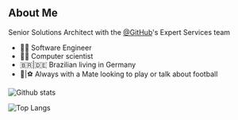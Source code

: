 ## About Me

Senior Solutions Architect with the [@GitHub](https://github.com/github)'s Expert Services team

- 👨‍💻 Software Engineer
- 👨‍🔬 Computer scientist
- :brazil:|:de: Brazilian living in Germany
- 🧉|⚽ Always with a Mate looking to play or talk about football

![Github stats](https://github-readme-stats.vercel.app/api?username=gateixeira&show_icons=true&count_private=true&theme=dracula)

![Top Langs](https://github-readme-stats.vercel.app/api/top-langs/?username=gateixeira&layout=compact&count_private=true&theme=dracula)
